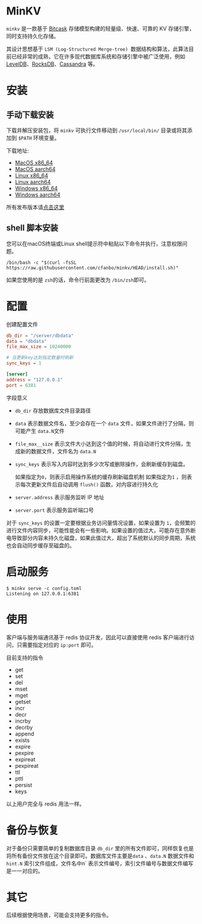 # MinKV

`minkv` 是一款基于 [Bitcask](https://riak.com/assets/bitcask-intro.pdf) 存储模型构建的轻量级、快速、可靠的 KV 存储引擎，同时支持持久化存储。

其设计思想基于 `LSM (Log-Structured Merge-tree) `数据结构和算法，此算法目前已经非常的成熟，它在许多现代数据库系统和存储引擎中被广泛使用，例如 [LevelDB](https://github.com/google/leveldb)、[RocksDB](https://rocksdb.org/)、[Cassandra](https://github.com/apache/cassandra) 等。

# 安装

## 手动下载安装

下载并解压安装包，将 `minkv` 可执行文件移动到 `/usr/local/bin/` 目录或将其添加到 `$PATH` 环境变量。

下载地址:

- [MacOS x86_64](https://githubfiles.oss-cn-shanghai.aliyuncs.com/minkv/minkv-latest-x86_64-apple-darwin.tar.gz)
- [MacOS aarch64](https://githubfiles.oss-cn-shanghai.aliyuncs.com/minkv/minkv-latest-aarch64-apple-darwin.tar.gz)
- [Linux x86_64](https://githubfiles.oss-cn-shanghai.aliyuncs.com/minkv/minkv-latest-x86_64-unknown-linux-gnu.tar.gz)
- [Linux aarch64](https://githubfiles.oss-cn-shanghai.aliyuncs.com/minkv/minkv-latest-aarch64-unknown-linux-gnu.tar.gz)
- [Windows x86_64](https://githubfiles.oss-cn-shanghai.aliyuncs.com/minkv/minkv-latest-x86_64-pc-windows-msvc.zip)
- [Windows aarch64](https://githubfiles.oss-cn-shanghai.aliyuncs.com/minkv/minkv-latest-aarch64-pc-windows-msvc.zip)

所有发布版本请[点击这里](https://github.com/cfanbo/minkv/releases)

## shell 脚本安装

您可以在macOS终端或Linux shell提示符中粘贴以下命令并执行，注意权限问题。

```shell
/bin/bash -c "$(curl -fsSL https://raw.githubusercontent.com/cfanbo/minkv/HEAD/install.sh)"
```

如果您使用的是 `zsh`的话，命令行前面更改为 `/bin/zsh`即可。

# 配置

创建配置文件
```toml
db_dir = "/server/dbdata"
data = "dbdata"
file_max_size = 10240000

# 当更新key达到指定数量时刷新
sync_keys = 1

[server]
address = "127.0.0.1"
port = 6381
```

字段意义

- `db_dir` 存放数据库文件目录路径

- `data` 表示数据文件名，至少会存在一个 `data` 文件，如果文件进行了分隔，则可能产生 `data.N`文件

- `file_max__size` 表示文件大小达到这个值的时候，将自动进行文件分隔，生成新的数据文件，文件名为 `data.N`

- `sync_keys` 表示写入内容时达到多少次写或删除操作，会刷新缓存到磁盘。

  如果指定为`0`，则表示启用操作系统的缓存刷新磁盘机制
  如果指定为`1` ，则表示每次更新文件后自动调用  `flush()` 函数，对内容进行持久化
  
- `server.address` 表示服务监听 IP 地址

-  `server.port` 表示服务监听端口号

对于  `sync_keys` 的设置一定要根据业务访问量情况设置，如果设置为 `1`，会频繁的进行文件内容同步，可能性能会有一些影响。如果设置的值过大，可能存在意外断电导致部分内容未持久化磁盘，如果此值过大，超出了系统默认的同步周期，系统也会自动同步缓存至磁盘的。


# 启动服务

```shell
$ minkv serve -c config.toml
Listening on 127.0.0.1:6381
```

# 使用

客户端与服务端通讯基于 redis 协议开发，因此可以直接使用 redis 客户端进行访问，只需要指定对应的 `ip:port` 即可。

目前支持的指令

- get
- set
- del
- mset
- mget
- getset
- incr
- decr
- incrby
- decrby
- append
- exists
- expire
- pexpire
- expireat
- pexpireat
- ttl
- pttl
- persist
- keys

以上用户完全与 redis 用法一样。

# 备份与恢复

对于备份只需要简单的复制数据库目录 `db_dir` 里的所有文件即可，同样恢复也是将所有备份文件放在这个目录即可。数据库文件主要是`data` 、`data.N` 数据文件和  `hint.N` 索引文件组成，文件名中n` 表示文件编号，索引文件编号与数据文件编写是一一对应的。

# 其它

后续根据使用场景，可能会支持更多的指令。
